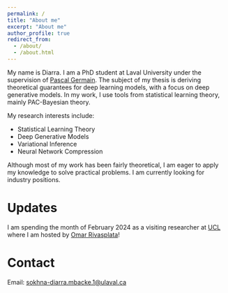 ```yaml
---
permalink: /
title: "About me"
excerpt: "About me"
author_profile: true
redirect_from: 
  - /about/
  - /about.html
---
```


My name is Diarra. I am a PhD student at Laval University under the supervision of <a href="https://www.pascalgermain.info/">Pascal Germain</a>. The subject of my thesis is deriving theoretical guarantees for deep learning models, with a focus on deep generative models. In my work, I use tools from statistical learning theory, mainly PAC-Bayesian theory. 

My research interests include:
* Statistical Learning Theory
* Deep Generative Models
* Variational Inference
* Neural Network Compression

Although most of my work has been fairly theoretical, I am eager to apply my knowledge to solve practical problems. I am currently looking for industry positions. 

Updates
======
I am spending the month of February 2024 as a visiting researcher at <a href="https://www.ucl.ac.uk/">UCL</a> where I am hosted by <a href="https://www.homepages.ucl.ac.uk/~ucabriv/">Omar Rivasplata</a>!

Contact
======
Email: sokhna-diarra.mbacke.1@ulaval.ca

